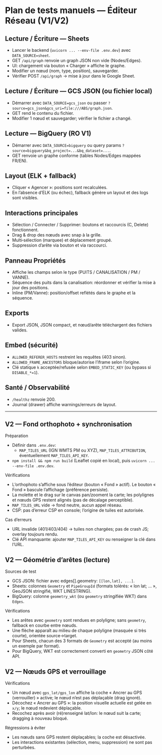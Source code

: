 # Plan de tests manuels — Éditeur Réseau (V1/V2)

## Lecture / Écriture — Sheets
- Lancer le backend (`uvicorn ... --env-file .env.dev`) avec `DATA_SOURCE=sheet`.
- GET `/api/graph` renvoie un graph JSON non vide (Nodes/Edges).
- UI: chargement via bouton « Charger » affiche le graphe.
- Modifier un nœud (nom, type, position), sauvegarder.
- Vérifier POST `/api/graph` → mise à jour dans le Google Sheet.

## Lecture / Écriture — GCS JSON (ou fichier local)
- Démarrer avec `DATA_SOURCE=gcs_json` ou passer `?source=gcs_json&gcs_uri=file:///ABS/graph.json`.
- GET rend le contenu du fichier.
- Modifier 1 nœud et sauvegarder; vérifier le fichier a changé.

## Lecture — BigQuery (RO V1)
- Démarrer avec `DATA_SOURCE=bigquery` ou query params `?source=bigquery&bq_project=...&bq_dataset=...`.
- GET renvoie un graphe conforme (tables Nodes/Edges mappées FR/EN).

## Layout (ELK + fallback)
- Cliquer « Agencer »: positions sont recalculées.
- En l’absence d’ELK (ou échec), fallback génère un layout et des logs sont visibles.

## Interactions principales
- Sélection / Connecter / Supprimer: boutons et raccourcis (C, Delete) fonctionnent.
- Drag & drop des nœuds avec snap à la grille.
- Multi‑sélection (marquee) et déplacement groupé.
- Suppression d’arête via bouton et via raccourci.

## Panneau Propriétés
- Affiche les champs selon le type (PUITS / CANALISATION / PM / VANNE).
- Séquence des puits dans la canalisation: réordonner et vérifier la mise à jour des positions.
- Inline (PM/Vanne): position/offset reflétés dans le graphe et la séquence.

## Exports
- Export JSON, JSON compact, et nœud/arête téléchargent des fichiers valides.

## Embed (sécurité)
- `ALLOWED_REFERER_HOSTS` restreint les requêtes (403 sinon).
- `ALLOWED_FRAME_ANCESTORS` bloque/autorise l’iframe selon l’origine.
- Clé statique `k` acceptée/refusée selon `EMBED_STATIC_KEY` (ou bypass si `DISABLE_*=1`).

## Santé / Observabilité
- `/healthz` renvoie 200.
- Journal (drawer) affiche warnings/erreurs de layout.

---

## V2 — Fond orthophoto + synchronisation

Préparation
- Définir dans `.env.dev`:
  - `MAP_TILES_URL` (IGN WMTS PM ou XYZ), `MAP_TILES_ATTRIBUTION`, éventuellement `MAP_TILES_API_KEY`.
- `npm install && npm run build` (Leaflet copié en local), puis `uvicorn ... --env-file .env.dev`.

Vérifications
- L’orthophoto s’affiche sous l’éditeur (bouton « Fond » actif). Le bouton « Fond » bascule l’affichage (préférence persiste).
- La molette et le drag sur le canvas pan/zooment la carte; les polylignes et nœuds GPS restent alignés (pas de décalage perceptible).
- `MAP_TILES_URL` vide → fond neutre, aucun appel réseau.
- CSP: pas d’erreur CSP en console; l’origine de tuiles est autorisée.

Cas d’erreurs
- URL invalide (401/403/404) → tuiles non chargées; pas de crash JS; overlay toujours rendu.
- Clé API manquante: ajouter `MAP_TILES_API_KEY` ou renseigner la clé dans l’URL.

## V2 — Géométrie d’arêtes (lecture)

Sources de test
- GCS JSON: fichier avec edges[].geometry: `[[lon,lat], ...]`.
- Sheets: colonnes `Geometry` et `PipeGroupId` (formats tolérés: « lon lat; … », GeoJSON stringifié, WKT LINESTRING).
- BigQuery: colonne `geometry_wkt` (ou `geometry` stringifiée WKT) dans `Edges`.

Vérifications
- Les arêtes avec `geometry` sont rendues en polyligne; sans `geometry`, fallback en courbe entre nœuds.
- Une flèche apparaît au milieu de chaque polyligne (masquée si très courte), orientée source→target.
- Pour Sheets, chacun des 3 formats de `Geometry` est accepté (au moins un exemple par format).
- Pour BigQuery, WKT est correctement converti en `geometry` JSON côté API.

## V2 — Nœuds GPS et verrouillage

Vérifications
- Un nœud avec `gps_lat/gps_lon` affiche la coche « Ancrer au GPS (verrouiller) » active; le nœud n’est pas déplaçable (drag ignoré).
- Décochez « Ancrer au GPS »: la position visuelle actuelle est gelée en `x/y`; le nœud redevient déplaçable.
- Recochez après avoir (ré)renseigné lat/lon: le nœud suit la carte; dragging à nouveau bloqué.

Régressions à éviter
- Les nœuds sans GPS restent déplaçables; la coche est désactivée.
- Les interactions existantes (sélection, menu, suppression) ne sont pas perturbées.

